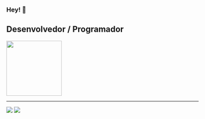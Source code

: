 ### Hey! 👋
##  Desenvolvedor / Programador
<div>
  <img height="145em" src="https://github-readme-stats.vercel.app/api/top-langs/?username=rangeladonai"/>
</div>

<div>     
   
 </div>
 
<hr>
<a href="mailto:rangel.adonai@gmail.com"><img src="https://img.shields.io/badge/Gmail-D14836?style=for-the-badge&logo=gmail&logoColor=white"/></a>
<a href="https://br.linkedin.com/in/rangel-adonai-a38823234"><img src="https://img.shields.io/badge/LinkedIn-0077B5?style=for-the-badge&logo=linkedin&logoColor=white"/>
</a>
